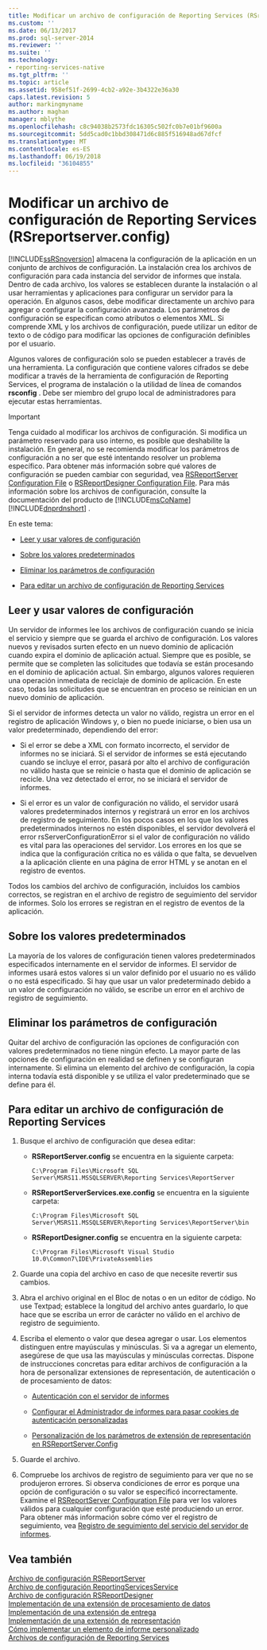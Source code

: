 ```yaml
---
title: Modificar un archivo de configuración de Reporting Services (RSreportserver.config) | Microsoft Docs
ms.custom: ''
ms.date: 06/13/2017
ms.prod: sql-server-2014
ms.reviewer: ''
ms.suite: ''
ms.technology:
- reporting-services-native
ms.tgt_pltfrm: ''
ms.topic: article
ms.assetid: 958ef51f-2699-4cb2-a92e-3b4322e36a30
caps.latest.revision: 5
author: markingmyname
ms.author: maghan
manager: mblythe
ms.openlocfilehash: c8c94038b2573fdc16305c502fc0b7e01bf9600a
ms.sourcegitcommit: 5dd5cad0c1bbd308471d6c885f516948ad67dfcf
ms.translationtype: MT
ms.contentlocale: es-ES
ms.lasthandoff: 06/19/2018
ms.locfileid: "36104855"
---
```

# <a name="modify-a-reporting-services-configuration-file-rsreportserverconfig"></a>Modificar un archivo de configuración de Reporting Services (RSreportserver.config)
  [!INCLUDE[ssRSnoversion](../../includes/ssrsnoversion-md.md)] almacena la configuración de la aplicación en un conjunto de archivos de configuración. La instalación crea los archivos de configuración para cada instancia del servidor de informes que instala. Dentro de cada archivo, los valores se establecen durante la instalación o al usar herramientas y aplicaciones para configurar un servidor para la operación. En algunos casos, debe modificar directamente un archivo para agregar o configurar la configuración avanzada. Los parámetros de configuración se especifican como atributos o elementos XML. Si comprende XML y los archivos de configuración, puede utilizar un editor de texto o de código para modificar las opciones de configuración definibles por el usuario.  
  
 Algunos valores de configuración solo se pueden establecer a través de una herramienta. La configuración que contiene valores cifrados se debe modificar a través de la herramienta de configuración de Reporting Services, el programa de instalación o la utilidad de línea de comandos **rsconfig** . Debe ser miembro del grupo local de administradores para ejecutar estas herramientas.  
  
> [!IMPORTANT]  
>  Tenga cuidado al modificar los archivos de configuración. Si modifica un parámetro reservado para uso interno, es posible que deshabilite la instalación. En general, no se recomienda modificar los parámetros de configuración a no ser que esté intentando resolver un problema específico. Para obtener más información sobre qué valores de configuración se pueden cambiar con seguridad, vea [RSReportServer Configuration File](rsreportserver-config-configuration-file.md) o [RSReportDesigner Configuration File](rsreportdesigner-configuration-file.md). Para más información sobre los archivos de configuración, consulte la documentación del producto de [!INCLUDE[msCoName](../../includes/msconame-md.md)][!INCLUDE[dnprdnshort](../../includes/dnprdnshort-md.md)] .  
  
 En este tema:  
  
-   [Leer y usar valores de configuración](#bkmk_read_values)  
  
-   [Sobre los valores predeterminados](#bkmk_default_values)  
  
-   [Eliminar los parámetros de configuración](#bkmk_delete_config_settings)  
  
-   [Para editar un archivo de configuración de Reporting Services](#bkmk_edit_configuation_file)  
  
##  <a name="bkmk_read_values"></a> Leer y usar valores de configuración  
 Un servidor de informes lee los archivos de configuración cuando se inicia el servicio y siempre que se guarda el archivo de configuración. Los valores nuevos y revisados surten efecto en un nuevo dominio de aplicación cuando expira el dominio de aplicación actual. Siempre que es posible, se permite que se completen las solicitudes que todavía se están procesando en el dominio de aplicación actual. Sin embargo, algunos valores requieren una operación inmediata de reciclaje de dominio de aplicación. En este caso, todas las solicitudes que se encuentran en proceso se reinician en un nuevo dominio de aplicación.  
  
 Si el servidor de informes detecta un valor no válido, registra un error en el registro de aplicación Windows y, o bien no puede iniciarse, o bien usa un valor predeterminado, dependiendo del error:  
  
-   Si el error se debe a XML con formato incorrecto, el servidor de informes no se iniciará. Si el servidor de informes se está ejecutando cuando se incluye el error, pasará por alto el archivo de configuración no válido hasta que se reinicie o hasta que el dominio de aplicación se recicle. Una vez detectado el error, no se iniciará el servidor de informes.  
  
-   Si el error es un valor de configuración no válido, el servidor usará valores predeterminados internos y registrará un error en los archivos de registro de seguimiento. En los pocos casos en los que los valores predeterminados internos no estén disponibles, el servidor devolverá el error rsServerConfigurationError si el valor de configuración no válido es vital para las operaciones del servidor. Los errores en los que se indica que la configuración crítica no es válida o que falta, se devuelven a la aplicación cliente en una página de error HTML y se anotan en el registro de eventos.  
  
 Todos los cambios del archivo de configuración, incluidos los cambios correctos, se registran en el archivo de registro de seguimiento del servidor de informes. Solo los errores se registran en el registro de eventos de la aplicación.  
  
##  <a name="bkmk_default_values"></a> Sobre los valores predeterminados  
 La mayoría de los valores de configuración tienen valores predeterminados especificados internamente en el servidor de informes. El servidor de informes usará estos valores si un valor definido por el usuario no es válido o no está especificado. Si hay que usar un valor predeterminado debido a un valor de configuración no válido, se escribe un error en el archivo de registro de seguimiento.  
  
##  <a name="bkmk_delete_config_settings"></a> Eliminar los parámetros de configuración  
 Quitar del archivo de configuración las opciones de configuración con valores predeterminados no tiene ningún efecto. La mayor parte de las opciones de configuración en realidad se definen y se configuran internamente. Si elimina un elemento del archivo de configuración, la copia interna todavía está disponible y se utiliza el valor predeterminado que se define para él.  
  
##  <a name="bkmk_edit_configuation_file"></a> Para editar un archivo de configuración de Reporting Services  
  
1.  Busque el archivo de configuración que desea editar:  
  
    -   **RSReportServer.config** se encuentra en la siguiente carpeta:  
  
        ```  
        C:\Program Files\Microsoft SQL Server\MSRS11.MSSQLSERVER\Reporting Services\ReportServer  
        ```  
  
    -   **RSReportServerServices.exe.config** se encuentra en la siguiente carpeta:  
  
        ```  
        C:\Program Files\Microsoft SQL Server\MSRS11.MSSQLSERVER\Reporting Services\ReportServer\bin  
        ```  
  
    -   **RSReportDesigner.config** se encuentra en la siguiente carpeta:  
  
        ```  
        C:\Program Files\Microsoft Visual Studio 10.0\Common7\IDE\PrivateAssemblies  
        ```  
  
2.  Guarde una copia del archivo en caso de que necesite revertir sus cambios.  
  
3.  Abra el archivo original en el Bloc de notas o en un editor de código. No use Textpad; establece la longitud del archivo antes guardarlo, lo que hace que se escriba un error de carácter no válido en el archivo de registro de seguimiento.  
  
4.  Escriba el elemento o valor que desea agregar o usar. Los elementos distinguen entre mayúsculas y minúsculas. Si va a agregar un elemento, asegúrese de que usa las mayúsculas y minúsculas correctas. Dispone de instrucciones concretas para editar archivos de configuración a la hora de personalizar extensiones de representación, de autenticación o de procesamiento de datos:  
  
    -   [Autenticación con el servidor de informes](../security/authentication-with-the-report-server.md)  
  
    -   [Configurar el Administrador de informes para pasar cookies de autenticación personalizadas](../security/configure-the-web-portal-to-pass-custom-authentication-cookies.md)  
  
    -   [Personalización de los parámetros de extensión de representación en RSReportServer.Config](../customize-rendering-extension-parameters-in-rsreportserver-config.md)  
  
5.  Guarde el archivo.  
  
6.  Compruebe los archivos de registro de seguimiento para ver que no se produjeron errores. Si observa condiciones de error es porque una opción de configuración o su valor se especificó incorrectamente. Examine el [RSReportServer Configuration File](rsreportserver-config-configuration-file.md) para ver los valores válidos para cualquier configuración que esté produciendo un error. Para obtener más información sobre cómo ver el registro de seguimiento, vea [Registro de seguimiento del servicio del servidor de informes](report-server-service-trace-log.md).  
  
## <a name="see-also"></a>Vea también  
 [Archivo de configuración RSReportServer](rsreportserver-config-configuration-file.md)   
 [Archivo de configuración ReportingServicesService](reportingservicesservice-configuration-file.md)   
 [Archivo de configuración RSReportDesigner](rsreportdesigner-configuration-file.md)   
 [Implementación de una extensión de procesamiento de datos](../extensions/data-processing/deploying-a-data-processing-extension.md)   
 [Implementación de una extensión de entrega](../extensions/delivery-extension/deploying-a-delivery-extension.md)   
 [Implementación de una extensión de representación](../extensions/rendering-extension/deploying-a-rendering-extension.md)   
 [Cómo implementar un elemento de informe personalizado](../custom-report-items/how-to-deploy-a-custom-report-item.md)   
 [Archivos de configuración de Reporting Services](reporting-services-configuration-files.md)  
  
  